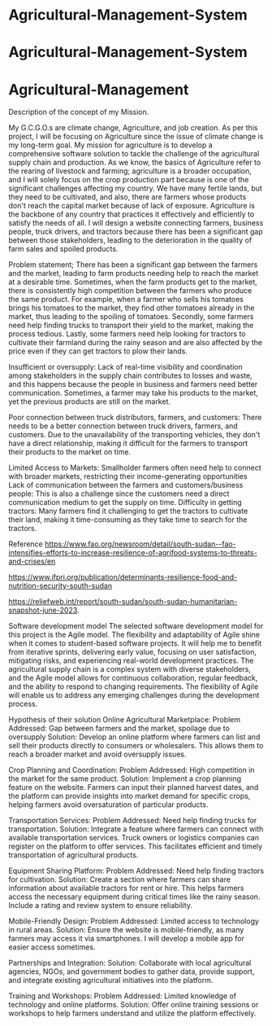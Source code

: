 # Agricultural-Management-System

# Agricultural-Management-System

# Agricultural-Management
Description of the concept of my Mission. 

My G.C.G.O.s are climate change, Agriculture, and job creation. As per this project, I will be focusing on Agriculture since the issue of climate change is my long-term goal.
My mission for agriculture is to develop a comprehensive software solution to tackle the challenge of the agricultural supply chain and production. As we know, the basics of Agriculture refer to the rearing of livestock and farming; agriculture is a broader occupation, and I will solely focus on the crop production part because is one of the significant challenges affecting my country. 
We have many fertile lands, but they need to be cultivated, and also, there are farmers whose products don't reach the capital market because of lack of exposure.
Agriculture is the backbone of any country that practices it effectively and efficiently to satisfy the needs of all.
I will design a website connecting farmers, business people, truck drivers, and tractors because there has been a significant gap between those stakeholders, leading to the deterioration in the quality of farm sales and spoiled products.

Problem statement;
There has been a significant gap between the farmers and the market, leading to farm products needing help to reach the market at a desirable time. Sometimes, when the farm products get to the market, there is consistently high competition between the farmers who produce the same product. For example, when a farmer who sells his tomatoes brings his tomatoes to the market, they find other tomatoes already in the market, thus leading to the spoiling of tomatoes. Secondly, some farmers need help finding trucks to transport their yield to the market, making the process tedious.
Lastly, some farmers need help looking for tractors to cultivate their farmland during the rainy season and are also affected by the price even if they can get tractors to plow their lands.

Insufficient or oversupply:
Lack of real-time visibility and coordination among stakeholders in the supply chain contributes to losses and waste, and this happens because the people in business and farmers need better communication. Sometimes, a farmer may take his products to the market, yet the previous products are still on the market.

Poor connection between truck distributors, farmers, and customers:
There needs to be a better connection between truck drivers, farmers, and customers. Due to the unavailability of the transporting vehicles, they don't have a direct relationship, making it difficult for the farmers to transport their products to the market on time.

Limited Access to Markets:
Smallholder farmers often need help to connect with broader markets, restricting their income-generating opportunities
Lack of communication between the farmers and customers/business people:
This is also a challenge since the customers need a direct communication medium to get the supply on time.
Difficulty in getting tractors:
Many farmers find it challenging to get the tractors to cultivate their land, making it time-consuming as they take time to search for the tractors. 

Reference
https://www.fao.org/newsroom/detail/south-sudan--fao-intensifies-efforts-to-increase-resilience-of-agrifood-systems-to-threats-and-crises/en

https://www.ifpri.org/publication/determinants-resilience-food-and-nutrition-security-south-sudan

https://reliefweb.int/report/south-sudan/south-sudan-humanitarian-snapshot-june-2023.


Software development model 
The selected software development model for this project is the Agile model.
The flexibility and adaptability of Agile shine when it comes to student-based software projects. It will help me to benefit from iterative sprints, delivering early value, focusing on user satisfaction, mitigating risks, and experiencing real-world development practices. The agricultural supply chain is a complex system with diverse stakeholders, and the Agile model allows for continuous collaboration, regular feedback, and the ability to respond to changing requirements. The flexibility of Agile will enable us to address any emerging challenges during the development process.

Hypothesis of their solution
Online Agricultural Marketplace:
          Problem Addressed: Gap between farmers and the market, spoilage due to oversupply
         Solution: Develop an online platform where farmers can list and sell their products directly to consumers or wholesalers. This allows them to reach a broader market and avoid oversupply issues.

Crop Planning and Coordination:
Problem Addressed: High competition in the market for the same product.
Solution: Implement a crop planning feature on the website. Farmers can input their planned harvest dates, and the platform can provide insights into market demand for specific crops, helping farmers avoid oversaturation of particular products.

Transportation Services:
Problem Addressed: Need help finding trucks for transportation.
Solution: Integrate a feature where farmers can connect with available transportation services. Truck owners or logistics companies can register on the platform to offer services. This facilitates efficient and timely transportation of agricultural products.

Equipment Sharing Platform:
Problem Addressed: Need help finding tractors for cultivation.
Solution: Create a section where farmers can share information about available tractors for rent or hire. This helps farmers access the necessary equipment during critical times like the rainy season. Include a rating and review system to ensure reliability.

Mobile-Friendly Design:
Problem Addressed: Limited access to technology in rural areas.
Solution: Ensure the website is mobile-friendly, as many farmers may access it via smartphones. I will develop a mobile app for easier access sometimes.

Partnerships and Integration:
Solution: Collaborate with local agricultural agencies, NGOs, and government bodies to gather data, provide support, and integrate existing agricultural initiatives into the platform.

Training and Workshops:
Problem Addressed: Limited knowledge of technology and online platforms.
Solution: Offer online training sessions or workshops to help farmers understand and utilize the platform effectively.
